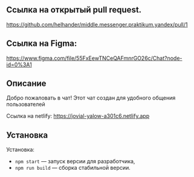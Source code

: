 ## Ссылка на открытый pull request.

https://github.com/helhander/middle.messenger.praktikum.yandex/pull/1

## Ссылка на Figma:

https://www.figma.com/file/55FxEewTNCeQAFmnrGO26c/Chat?node-id=0%3A1

## Описание

Добро пожаловать в чат! Этот чат создан для удобного общения пользователей

Ссылка на netlify:
https://jovial-yalow-a301c6.netlify.app

## Установка

Установка:

- `npm start` — запуск версии для разработчика,
- `npm run build` — сборка стабильной версии.

